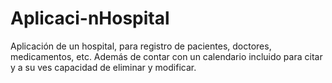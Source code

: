 # Aplicaci-nHospital
Aplicación de un hospital, para registro de pacientes, doctores, medicamentos, etc. Además de contar con un calendario incluido para citar y a su ves capacidad de eliminar y modificar.
